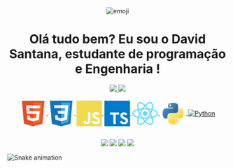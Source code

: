 <div align="center">
 <img alt="emoji" height="200" width="200" src="https://emojipedia-us.s3.amazonaws.com/source/microsoft-teams/337/man-technologist-medium-skin-tone_1f468-1f3fd-200d-1f4bb.png">
 </div>
<h1 align="center">Olá tudo bem? Eu sou o David Santana, estudante de programação e Engenharia !</h1>
<div align="center">
  <a href="https://github.com/David-Santana98">
  <img height="180em" src="https://github-readme-stats.vercel.app/api?username=David-Santana98&show_icons=true&theme=dracula&include_all_commits=true&count_private=true"/>
  <img height="180em" src="https://github-readme-stats.vercel.app/api/top-langs/?username=David-Santana98&layout=compact&langs_count=7&theme=dracula"/>
</div>
<div align="center" style="display: inline_block"><br>
  <img align="center" alt="HTML" height="60" width="60" src="https://raw.githubusercontent.com/devicons/devicon/master/icons/html5/html5-original.svg">
  <img align="center" alt="CSS" height="60" width="60" src="https://raw.githubusercontent.com/devicons/devicon/master/icons/css3/css3-original.svg">
  <img align="center" alt="Js" height="60" width="60" src="https://raw.githubusercontent.com/devicons/devicon/master/icons/javascript/javascript-plain.svg">
  <img align="center" alt="Ts" height="60" width="60" src="https://raw.githubusercontent.com/devicons/devicon/master/icons/typescript/typescript-plain.svg">
  <img align="center" alt="React" height="60" width="60" src="https://raw.githubusercontent.com/devicons/devicon/master/icons/react/react-original.svg">
  <img align="center" alt="Python" height="60" width="60" src="https://raw.githubusercontent.com/devicons/devicon/master/icons/python/python-original.svg">
  <img align="center" alt="Python" height="60" width="60" src="https://icongr.am/devicon/git-original.svg?size=128&color=currentColor">
</div>
  
  ##
 
<div align="center"> 
  <a href="https://www.instagram.com/dvs.dev" target="_blank"><img src="https://img.shields.io/badge/-Instagram-%23E4405F?style=for-the-badge&logo=instagram&logoColor=white" target="_blank"></a>
 <a href="https://discord.com/channels/@me/903792506666377268" target="_blank"><img src="https://img.shields.io/badge/Discord-7289DA?style=for-the-badge&logo=discord&logoColor=white" target="_blank"></a> 
  <a href = "mailto:dvs.kali.dev@gmail.com"><img src="https://img.shields.io/badge/-Gmail-%23333?style=for-the-badge&logo=gmail&logoColor=white" target="_blank"></a>
  <a href="https://www.linkedin.com/in/david-santana-dev/" target="_blank"><img src="https://img.shields.io/badge/-LinkedIn-%230077B5?style=for-the-badge&logo=linkedin&logoColor=white" target="_blank"></a> 
 </div>
 
  ![Snake animation](https://github.com/David-Santana98/David-Santana98/blob/output/github-contribution-grid-snake.svg)
 

